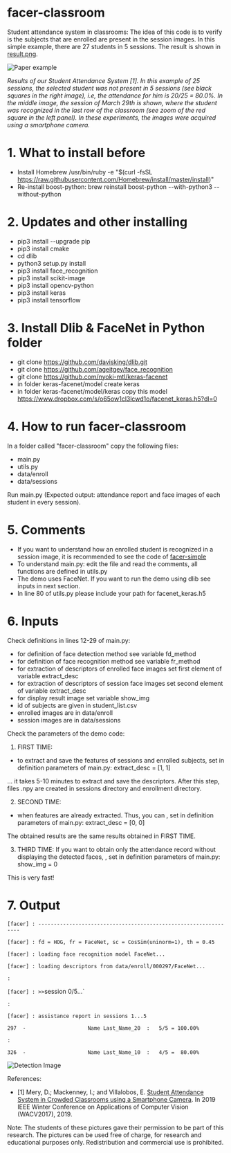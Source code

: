 # facer-classroom
Student attendance system in classrooms: The idea of this code is to verify is the subjects that are enrolled are present in the session images. In this simple example, there are 27 students in 5 sessions. The result is shown in [result.png](https://github.com/domingomery/facer-classroom/blob/master/result.png).

![Paper example](https://github.com/domingomery/facer-classroom/blob/master/example.png)

_Results of our Student Attendance System [1]. In this example of 25 sessions, the selected student was not present in 5 sessions (see black squares in the right image), i.e, the attendance for him is 20/25 = 80.0%. In the middle image, the session of March 29th is shown, where the student was recognized in the last row of the classroom (see zoom of the red square in the left panel). In these experiments, the images were acquired using a smartphone camera._


# 1. What to install before
- Install Homebrew
/usr/bin/ruby -e "$(curl -fsSL https://raw.githubusercontent.com/Homebrew/install/master/install)"
- Re-install boost-python:
brew reinstall boost-python --with-python3 --without-python

# 2. Updates and other installing
- pip3 install --upgrade pip
- pip3 install cmake
- cd dlib
- python3 setup.py install
- pip3 install face_recognition
- pip3 install scikit-image
- pip3 install opencv-python
- pip3 install keras
- pip3 install tensorflow

# 3. Install Dlib & FaceNet in Python folder

- git clone https://github.com/davisking/dlib.git
- git clone https://github.com/ageitgey/face_recognition
- git clone https://github.com/nyoki-mtl/keras-facenet
- in folder keras-facenet/model create keras
- in folder keras-facenet/model/keras copy this model
https://www.dropbox.com/s/o65ow1cl3lcwd1o/facenet_keras.h5?dl=0

# 4. How to run facer-classroom

In a folder called "facer-classroom" copy the following files:
- main.py
- utils.py
- data/enroll
- data/sessions

Run main.py (Expected output: attendance report and face images of each student in every session).

# 5. Comments

- If you want to understand how an enrolled student is recognized in a session image, it is recommended to see the code of [facer-simple](https://github.com/domingomery/facer-simple)
- To understand main.py: edit the file and read the comments, all functions are defined in utils.py
- The demo uses FaceNet. If you want to run the demo using dlib see inputs in next section.
- In line 80 of utils.py please include your path for facenet_keras.h5

# 6. Inputs
Check definitions in lines 12-29 of main.py:
- for definition of face detection method see variable fd_method
- for definition of face recognition method see variable fr_method
- for extraction of descriptors of enrolled face images set first element of variable extract_desc
- for extraction of descriptors of session face images set second element of variable extract_desc
- for display result image set variable show_img
- id of subjects are given in student_list.csv
- enrolled images are in data/enroll
- session images are in data/sessions


Check the parameters of the demo code:

1) FIRST TIME:
- to extract and save the features of sessions and enrolled subjects, set in definition parameters of main.py:
extract_desc      = [1, 1]

... it takes 5-10 minutes to extract and save the descriptors. After this step, files .npy are created in sessions directory and enrollment directory.

2) SECOND TIME:
- when features are already extracted. Thus, you can , set in definition parameters of main.py: 
extract_desc      = [0, 0]

The obtained results are the same results obtained in FIRST TIME.

3) THIRD TIME:
If you want to obtain only the attendance record without displaying the detected faces, , set in definition parameters of main.py:
show_img          = 0 

This is very fast!

# 7. Output

`[facer] : ----------------------------------------------------------------`

`[facer] : fd = HOG, fr = FaceNet, sc = CosSim(uninorm=1), th = 0.45`

`[facer] : loading face recognition model FaceNet...`

`[facer] : loading descriptors from data/enroll/000297/FaceNet...`

`:`

`[facer] : >>`session 0/5...`

`:`

`[facer] : assistance report in sessions 1...5`

`297  -                    Name Last_Name_20  :   5/5 = 100.00%`

`:`

`326  -                    Name Last_Name_10  :   4/5 =  80.00%`


![Detection Image](https://github.com/domingomery/facer-classroom/blob/master/result.png)

References:
- [1] Mery, D.; Mackenney, I.; and Villalobos, E. [Student Attendance System in Crowded Classrooms using a Smartphone Camera](http://dmery.sitios.ing.uc.cl/Prints/Conferences/International/2019-WACV.pdf). In 2019 IEEE Winter Conference on Applications of Computer Vision (WACV2017), 2019.

Note: 
The students of these pictures gave their permission to be part of this research. The pictures can be used free of charge, for research and educational purposes only. Redistribution and commercial use is prohibited.




